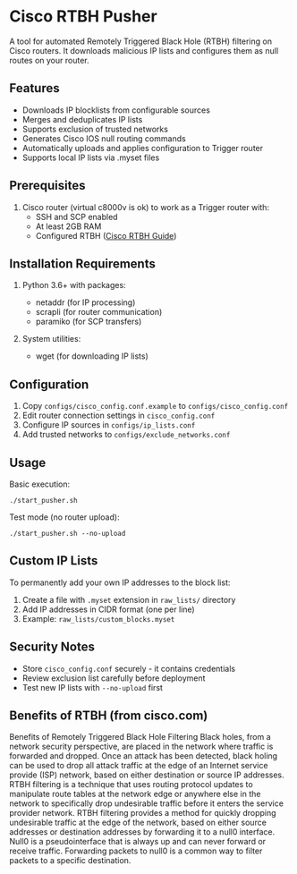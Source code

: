 # Cisco RTBH Pusher
A tool for automated Remotely Triggered Black Hole (RTBH) filtering on Cisco routers. It downloads malicious IP lists and configures them as null routes on your router.

## Features
- Downloads IP blocklists from configurable sources
- Merges and deduplicates IP lists
- Supports exclusion of trusted networks
- Generates Cisco IOS null routing commands
- Automatically uploads and applies configuration to Trigger router
- Supports local IP lists via .myset files

## Prerequisites
1. Cisco router (virtual c8000v is ok) to work as a Trigger router with:
   - SSH and SCP enabled
   - At least 2GB RAM
   - Configured RTBH ([Cisco RTBH Guide](https://www.cisco.com/c/dam/en_us/about/security/intelligence/blackhole.pdf))

## Installation Requirements
1. Python 3.6+ with packages:
   - netaddr (for IP processing)
   - scrapli (for router communication)
   - paramiko (for SCP transfers)

2. System utilities:
   - wget (for downloading IP lists)

## Configuration
1. Copy `configs/cisco_config.conf.example` to `configs/cisco_config.conf`
2. Edit router connection settings in `cisco_config.conf`
3. Configure IP sources in `configs/ip_lists.conf`
4. Add trusted networks to `configs/exclude_networks.conf`

## Usage
Basic execution:
```
./start_pusher.sh
```

Test mode (no router upload):
```
./start_pusher.sh --no-upload
```

## Custom IP Lists
To permanently add your own IP addresses to the block list:
1. Create a file with `.myset` extension in `raw_lists/` directory
2. Add IP addresses in CIDR format (one per line)
3. Example: `raw_lists/custom_blocks.myset`

## Security Notes
- Store `cisco_config.conf` securely - it contains credentials
- Review exclusion list carefully before deployment
- Test new IP lists with `--no-upload` first

## Benefits of RTBH (from cisco.com)
Benefits of Remotely Triggered Black Hole Filtering
Black holes, from a network security perspective, are placed in the network where traffic is forwarded and dropped. Once an attack has been
detected, black holing can be used to drop all attack traffic at the edge of an Internet service provide (ISP) network, based on either destination
or source IP addresses. RTBH filtering is a technique that uses routing protocol updates to manipulate route tables at the network edge or
anywhere else in the network to specifically drop undesirable traffic before it enters the service provider network.
RTBH filtering provides a method for quickly dropping undesirable traffic at the edge of the network, based on either source addresses or
destination addresses by forwarding it to a null0 interface. Null0 is a pseudointerface that is always up and can never forward or receive traffic.
Forwarding packets to null0 is a common way to filter packets to a specific destination.
